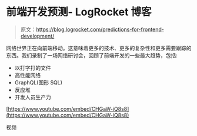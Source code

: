 # 前端开发预测- LogRocket 博客

> 原文：<https://blog.logrocket.com/predictions-for-frontend-development/>

网络世界正在向前端移动。这意味着更多的技术、更多的复杂性和更多需要跟踪的东西。我们录制了一场网络研讨会，回顾了前端开发的一些最大趋势，包括:

*   以打字打的文件
*   高性能网络
*   GraphQL(图形 SQL)
*   反应堆
*   开发人员生产力

[https://www.youtube.com/embed/CHGaW-iQ8s8](https://www.youtube.com/embed/CHGaW-iQ8s8)

视频